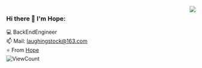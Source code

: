 <img align='right' src="https://github-readme-stats.vercel.app/api?username=GentleBlueWatermelon&show_icons=true&hide_border=true">

### Hi there 👋 I'm Hope:

💻 BackEndEngineer<br>
📫 Mail: laughingstock@163.com<br>
⭐️ From [Hope](https://github.com/GentleBlueWatermelon)<br>
![ViewCount](https://views.whatilearened.today/views/github/GentleBlueWatermelon/GentleBlueWatermelon.svg?cache=remove)


<!--
**AnLaity/AnLaity** is a ✨ _special_ ✨ repository because its `README.md` (this file) appears on your GitHub profile.

Here are some ideas to get you started:

- 🔭 I’m currently working on ...
- 🌱 I’m currently learning ...
- 👯 I’m looking to collaborate on ...
- 🤔 I’m looking for help with ...
- 💬 Ask me about ...
- 📫 How to reach me: ...
- 😄 Pronouns: ...
- ⚡ Fun fact: ...
-->
